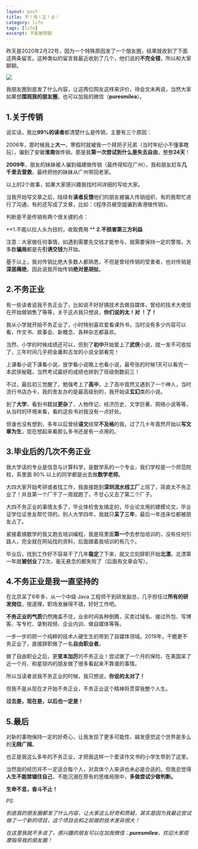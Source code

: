 ```yaml
---
layout: post
title: 不！务！正！业！
category: life
tags: [life]
excerpt: 不能被禁锢
---
```


昨天是2020年2月22号，因为一个特殊原因发了一个朋友圈，结果就收到了下面这两条留言。这种类似的留言我最近收到了几个，他们说的**不完全错**，所以和大家聊聊。

![](http://favorites.ren/assets/images/2020/it/buwuzhengye01.jpeg)

我朋友圈到底发了什么内容，让这两位网友这样来评价，待会文末再说，当然大家如果想**围观我的朋友圈**，也可以加我的微信（**puresmilea**）。


## 1.关于传销


说实话，我比**99%的读者**都清楚什么是传销，主要有三个原因：

2006年，那时候我上**大一**，寒假时就被我一个拜把子兄弟（当时年纪小不懂事瞎玩），骗到了安徽**淮南**做传销，那是我**第一次尝试到什么是失去自由**，整整**24天**！

**2009年**，朋友的妹妹被人骗到福建做传销（最终得知在广州），我和朋友赶车**几千里去营救**，最终把他的妹妹从广州带回老家。

以上的2个故事，如果大家感兴趣我找时间详细的写给大家。

当我开始写文章之后，陆续有**读者反馈**他们的朋友被骗入传销组织，有的我帮忙进行了沟通，有的还写成了文章，比如：《程序员被空姐骗到香港做传销》。

判断是不是传销有两个很关键的点：

**1.不能以拉人头为目的，收取费用  **
**2.不损害第三方利益**

注意：大家做任何事情，如遇到需要先交钱才能参与，就需要保持一定的警惕，大多数**骗局**都是先**引诱交钱**为开始。

基于以上，我对传销比绝大多数人都熟悉，不但是曾经传销的受害者，也对传销是**深恶痛绝**，因此说我开始传销**绝对是胡扯**。


## 2.不务正业


有一些读者说我不务正业了，比如说不好好搞技术去做自媒体，曾经的技术大佬现在开始做销售了等等，关于这点我只想说，**你们说的太！对 ！了！**

我从小学就开始不务正业了，小时特别喜欢爱看课外书，当时没有多少内容可以看，作文书、故事会、新概念、各种杂志都喜欢。

当然，小学的时候成绩还可以，但到了**初中**开始爱上了**武侠**小说，就一发不可收拾了，三年时间几乎把金庸和古龙的小说全部看完！

上课看小说下课看小说，放学看小说晚上也看小说，最夸张的时候1天可以看完一本武侠秘籍，当然考试最好的成绩也排到了班级倒数前三！

不过，最后初三觉醒了，勉强考上了**高中**，上了高中竟然又遇到了一个神人，当时流行书店办卡，我的舍友办的是最高级别的，我开始读**玄幻**类的小说。

到了**大学**，看到书籍就**更杂**了，人物传记、经济历史、文学巨著、网络小说等等，从当时的环境来看，看的这些书对我没有一点好处。

但谁也没有想到，多年以后曾经**语文**经常**不及格**的我，过了几十年竟然开始以**写文章为生**，现在想起来看那么多书还是有一点用的。


## 3.毕业后的几次不务正业


我大学读的专业是信息与计算科学，是数学系的一个专业，我们学校是一个师范院校，系里面 80% 以上的同学都是出去做**数学老师**。

大四大家开始考研或者找工作，我直接跑到**深圳流水线工厂**上班了，简直太不务正业了！并且第一个厂干了一周就跑了，不甘心又去了第二个厂子。

大四不务正业的事情太多了，毕业体检舍友搞定的，毕业论文用的建模论文，毕业证学位证舍友帮忙领的。别人大学四年，我就只**呆了三年**，最后一年连床位都被朋友占了。

紧接着搞数学的我又跑去培训编程，我是班里面**第一个**去参加培训的，没有任何引路人，完全就在网站找的资料，后面跟着我培训的有几个。

毕业后，找到工作好不容易干了几年**稳定**了下来，就又立刻辞职开始**北漂**。北漂第一年就**被创业**了2次，毫无悬念的都失败了（后面有文章会写）。


## 4.不务正业是我一直坚持的


在北京呆了6年多，从一个中级 Java 工程师干到研发副总，几乎担任过**所有的研发岗位**，按道理，职场发展得不错，好好工作吧。

**不务正业的气质**仍然掩盖不住，业余时间各种倒腾，买卖过域名、接过外包、写博客、写专栏、录制视频、企业内训、做自媒体等等。

一步一步的把一个纯粹的技术人硬生生的带到了自媒体领域。2019年，干脆更不务正业了，直接辞职做了一名**自由职业者**。

做了自由职业之后，更**变本加厉**的不务正业！尝试做了一个月的保险、在美国呆了近一个月、和星球内的朋友做了很多看起来不靠谱的事情。

所以当读者说我不务正业的时候，我只想说，**你说的太对了！**

但我不是从现在才开始不务正业，不务正业这个精神将贯穿我整个人生。

**过去是，现在是，以后也一定是！**


## 5.最后


对新的事物保持一定的好奇心，让我发现了更多可能性，越发感觉这个世界是多么的**无限广阔**。

也正是我这么多年的不务正业，才把我这样一个爱读作文书的小学生带到了这里。

当然我的经历并不一定适合每个人，对具体个人来讲也未必是合适的。但我总觉得**人生不能禁锢住自己**，不能沉溺在原有的思维局限中，**多做尝试少做判断。**

**生命不息，奋斗不止！**

*PS:*

*到底我的朋友圈都发了什么内容，让大家这么好奇和质疑，其实是因为我最近尝试做了一个新的项目，这个项目会和之前做的技术差异很大！*

*在这里我就不多说了，感兴趣的朋友可以在加我微信：**puresmilea**，欢迎大家观摩指导我的朋友圈！*

